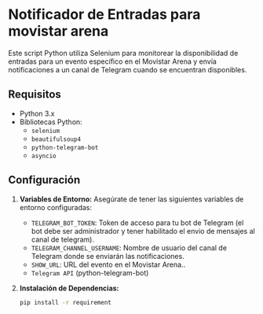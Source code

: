 # Notificador de Entradas para movistar arena

Este script Python utiliza Selenium para monitorear la disponibilidad de entradas para un evento específico en el Movistar Arena y envía notificaciones a un canal de Telegram cuando se encuentran disponibles.

## Requisitos

- Python 3.x
- Bibliotecas Python:
  - `selenium`
  - `beautifulsoup4`
  - `python-telegram-bot`
  - `asyncio`

## Configuración

1. **Variables de Entorno:**
   Asegúrate de tener las siguientes variables de entorno configuradas:

   - `TELEGRAM_BOT_TOKEN`: Token de acceso para tu bot de Telegram (el bot debe ser administrador y tener habilitado el envio de mensajes al canal de telegram).
   - `TELEGRAM_CHANNEL_USERNAME`: Nombre de usuario del canal de Telegram donde se enviarán las notificaciones.
   - `SHOW_URL`: URL del evento en el Movistar Arena..
   - `Telegram API` (python-telegram-bot)

2. **Instalación de Dependencias:**
   ```bash
   pip install -r requirement
